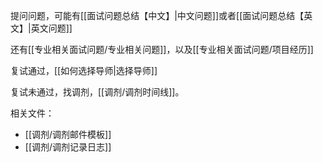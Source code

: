 提问问题，可能有[[面试问题总结【中文】|中文问题]]或者[[面试问题总结【英文】|英文问题]]

还有[[专业相关面试问题/专业相关问题]]，以及[[专业相关面试问题/项目经历]]

复试通过，[[如何选择导师|选择导师]]

复试未通过，找调剂，[[调剂/调剂时间线]]。

相关文件：

- [[调剂/调剂邮件模板]]
- [[调剂/调剂记录日志]]

